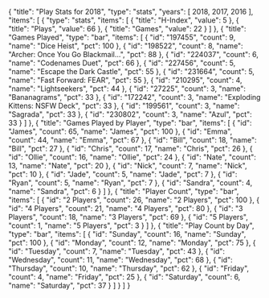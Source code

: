 {
  "title": "Play Stats for 2018",
  "type": "stats",
  "years": [
    2018,
    2017,
    2016
  ],
  "items": [
    {
      "type": "stats",
      "items": [
        {
          "title": "H-Index",
          "value": 5
        },
        {
          "title": "Plays",
          "value": 66
        },
        {
          "title": "Games",
          "value": 22
        }
      ]
    },
    {
      "title": "Games Played",
      "type": "bar",
      "items": [
        {
          "id": "197455",
          "count": 9,
          "name": "Dice Heist",
          "pct": 100
        },
        {
          "id": "198522",
          "count": 8,
          "name": "Archer: Once You Go Blackmail...",
          "pct": 88
        },
        {
          "id": "224037",
          "count": 6,
          "name": "Codenames Duet",
          "pct": 66
        },
        {
          "id": "227456",
          "count": 5,
          "name": "Escape the Dark Castle",
          "pct": 55
        },
        {
          "id": "231664",
          "count": 5,
          "name": "Fast Forward: FEAR",
          "pct": 55
        },
        {
          "id": "210295",
          "count": 4,
          "name": "Lightseekers",
          "pct": 44
        },
        {
          "id": "27225",
          "count": 3,
          "name": "Bananagrams",
          "pct": 33
        },
        {
          "id": "172242",
          "count": 3,
          "name": "Exploding Kittens: NSFW Deck",
          "pct": 33
        },
        {
          "id": "199561",
          "count": 3,
          "name": "Sagrada",
          "pct": 33
        },
        {
          "id": "230802",
          "count": 3,
          "name": "Azul",
          "pct": 33
        }
      ]
    },
    {
      "title": "Games Played by Player",
      "type": "bar",
      "items": [
        {
          "id": "James",
          "count": 65,
          "name": "James",
          "pct": 100
        },
        {
          "id": "Emma",
          "count": 44,
          "name": "Emma",
          "pct": 67
        },
        {
          "id": "Bill",
          "count": 18,
          "name": "Bill",
          "pct": 27
        },
        {
          "id": "Chris",
          "count": 17,
          "name": "Chris",
          "pct": 26
        },
        {
          "id": "Ollie",
          "count": 16,
          "name": "Ollie",
          "pct": 24
        },
        {
          "id": "Nate",
          "count": 13,
          "name": "Nate",
          "pct": 20
        },
        {
          "id": "Nick",
          "count": 7,
          "name": "Nick",
          "pct": 10
        },
        {
          "id": "Jade",
          "count": 5,
          "name": "Jade",
          "pct": 7
        },
        {
          "id": "Ryan",
          "count": 5,
          "name": "Ryan",
          "pct": 7
        },
        {
          "id": "Sandra",
          "count": 4,
          "name": "Sandra",
          "pct": 6
        }
      ]
    },
    {
      "title": "Player Count",
      "type": "bar",
      "items": [
        {
          "id": "2 Players",
          "count": 26,
          "name": "2 Players",
          "pct": 100
        },
        {
          "id": "4 Players",
          "count": 21,
          "name": "4 Players",
          "pct": 80
        },
        {
          "id": "3 Players",
          "count": 18,
          "name": "3 Players",
          "pct": 69
        },
        {
          "id": "5 Players",
          "count": 1,
          "name": "5 Players",
          "pct": 3
        }
      ]
    },
    {
      "title": "Play Count by Day",
      "type": "bar",
      "items": [
        {
          "id": "Sunday",
          "count": 16,
          "name": "Sunday",
          "pct": 100
        },
        {
          "id": "Monday",
          "count": 12,
          "name": "Monday",
          "pct": 75
        },
        {
          "id": "Tuesday",
          "count": 7,
          "name": "Tuesday",
          "pct": 43
        },
        {
          "id": "Wednesday",
          "count": 11,
          "name": "Wednesday",
          "pct": 68
        },
        {
          "id": "Thursday",
          "count": 10,
          "name": "Thursday",
          "pct": 62
        },
        {
          "id": "Friday",
          "count": 4,
          "name": "Friday",
          "pct": 25
        },
        {
          "id": "Saturday",
          "count": 6,
          "name": "Saturday",
          "pct": 37
        }
      ]
    }
  ]
}
